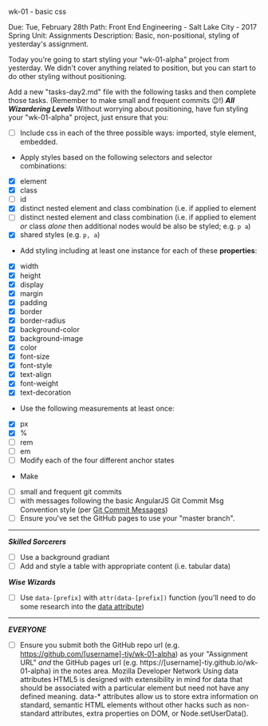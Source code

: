 wk-01 - basic css

Due: Tue, February 28th
Path: Front End Engineering - Salt Lake City - 2017 Spring  Unit: Assignments
Description: Basic, non-positional, styling of yesterday's assignment.

Today you're going to start styling your "wk-01-alpha" project from yesterday. We didn't cover anything related to position, but you can start to do other styling without positioning.

Add a new "tasks-day2.md" file with the following tasks and then complete those tasks. (Remember to make small and frequent commits :wink:!)
_**All Wizardering Levels**_
Without worrying about positioning, have fun styling your "wk-01-alpha" project, just ensure that you:
- [ ] Include css in each of the three possible ways: imported, style element, embedded.
- Apply styles based on the following selectors and selector combinations:
 - [x] element
 - [x] class
 - [ ] id
 - [x] distinct nested element and class combination (i.e. if applied to element
 - [ ] distinct nested element and class combination (i.e. if applied to element _or_ class _alone_ then additional nodes would be also be styled;  e.g. `p a`)
 - [x] shared styles (e.g. `p, a`)
- Add styling including at least one instance for each of these **properties**:
 - [x] width
 - [x] height
 - [x] display
 - [x] margin
 - [x] padding
 - [x] border
 - [x] border-radius
 - [x] background-color
 - [x] background-image
 - [x] color
 - [x] font-size
 - [x] font-style
 - [x] text-align
 - [x] font-weight
 - [x] text-decoration
- Use the following measurements at least once:
 - [x] px
 - [x] %
 - [ ] rem
 - [ ] em
- [ ] Modify each of the four different anchor states
- Make
 - [ ] small and frequent git commits
 - [ ] with messages following the basic AngularJS Git Commit Msg Convention style (per [Git Commit Messages](https://karma-runner.github.io/1.0/dev/git-commit-msg.html))
- [ ] Ensure you've set the GitHub pages to use your "master branch".

****

_**Skilled Sorcerers**_

- [ ] Use a background gradiant
- [ ] Add and style a table with appropriate content (i.e. tabular data)

_**Wise Wizards**_

- [ ] Use `data-[prefix]` with `attr(data-[prefix])` function  (you'll need to do some research into the [data attribute](https://developer.mozilla.org/en-US/docs/Learn/HTML/Howto/Use_data_attributes))

****

_**EVERYONE**_

- [ ] Ensure you submit both the GitHub repo url (e.g. https://github.com/[username]-tiy/wk-01-alpha) as your "Assignment URL" _and_ the GitHub pages url (e.g. https://[username]-tiy.github.io/wk-01-alpha) in the notes area.
Mozilla Developer Network
Using data attributes
HTML5 is designed with extensibility in mind for data that should be associated with a particular element but need not have any defined meaning. data-* attributes allow us to store extra information on standard, semantic HTML elements without other hacks such as non-standard attributes, extra properties on DOM, or Node.setUserData().
 
